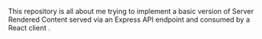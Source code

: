 
This repository is all about me trying to implement a basic version of Server Rendered Content served via an Express API endpoint and consumed by a React client . 

